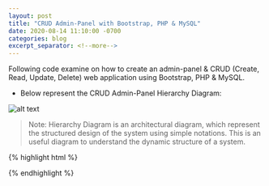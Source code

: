 ```yaml
---
layout: post
title: "CRUD Admin-Panel with Bootstrap, PHP & MySQL"
date: 2020-08-14 11:10:00 -0700
categories: blog
excerpt_separator: <!--more-->
---
```

Following code examine on how to create an admin-panel & CRUD (Create, Read, Update, Delete) web application using Bootstrap, PHP & MySQL. <!--more-->

- Below represent the CRUD Admin-Panel Hierarchy Diagram:

![alt text](https://i.imgur.com/Syjw2UB.png)

> Note: Hierarchy Diagram is an architectural diagram, which represent the structured design of the system using simple notations. This is an useful diagram to understand the dynamic structure of a system.

{% highlight html %}

{% endhighlight %}